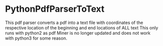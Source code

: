 # PythonPdfParserToText
This pdf parser converts a pdf into a text file with coordinates of the respective location of the beginning and end locations of ALL text
This only runs with python2 as pdf Miner is no longer updated and does not work with python3 for some reason.   
